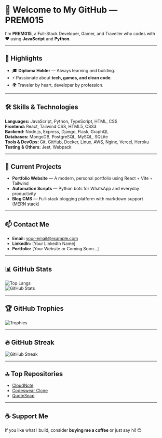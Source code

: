 # 👋 Welcome to My GitHub — PREM015

I'm **PREM015**, a Full-Stack Developer, Gamer, and Traveller who codes with ❤️ using **JavaScript** and **Python**.

---

## 🌟 Highlights

- 🎓 **Diploma Holder** — Always learning and building.
- ⚡ Passionate about **tech, games, and clean code**.
- 🌍 Traveler by heart, developer by profession.

---

## 🛠️ Skills & Technologies

**Languages:** JavaScript, Python, TypeScript, HTML, CSS  
**Frontend:** React, Tailwind CSS, HTML5, CSS3  
**Backend:** Node.js, Express, Django, Flask, GraphQL  
**Databases:** MongoDB, PostgreSQL, MySQL, SQLite  
**Tools & DevOps:** Git, GitHub, Docker, Linux, AWS, Nginx, Vercel, Heroku  
**Testing & Others:** Jest, Webpack

---

## 🚀 Current Projects

- **Portfolio Website** — A modern, personal portfolio using React + Vite + Tailwind  
- **Automation Scripts** — Python bots for WhatsApp and everyday productivity  
- **Blog CMS** — Full-stack blogging platform with markdown support (MERN stack)  

---

## 📫 Contact Me

- **Email:** your-email@example.com  
- **LinkedIn:** [Your LinkedIn Name]  
- **Portfolio:** [Your Website or Coming Soon...]

---

## 📊 GitHub Stats

![Top Langs](https://github-readme-stats.vercel.app/api/top-langs/?username=PREM015&layout=compact&theme=radical&hide_border=false)  
![GitHub Stats](https://github-readme-stats.vercel.app/api?username=PREM015&show_icons=true&theme=radical&hide_border=false)

---

## 🏆 GitHub Trophies

![Trophies](https://github-profile-trophy.vercel.app/?username=PREM015&theme=radical&no-bg=true&no-frame=true)

---

## 🔥 GitHub Streak

![GitHub Streak](https://streak-stats.demolab.com?user=PREM015&theme=radical&hide_border=false)

---

## 🔝 Top Repositories

- [CloudNote](https://github.com/PREM015/cloudnote)  
- [Codeswear Clone](https://github.com/PREM015/codeswear)  
- [QuoteSnap](https://github.com/PREM015/quotesnap)  

---

## ☕ Support Me

If you like what I build, consider **buying me a coffee** or just say hi! 😊
